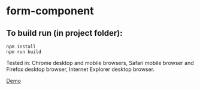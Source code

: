 # form-component

## To build run (in project folder):

```
npm install
npm run build
```

Tested in: Chrome desktop and mobile browsers, Safari mobile browser and  Firefox desktop browser, Internet Explorer desktop browser.

[Demo](https://inna-badiul.github.io/form-component/)